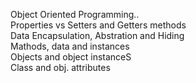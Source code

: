 Object Oriented Programming..  
Properties vs Setters and Getters methods  
Data Encapsulation, Abstration and Hiding  
Mathods, data and instances  
Objects and object instanceS  
Class and obj. attributes
